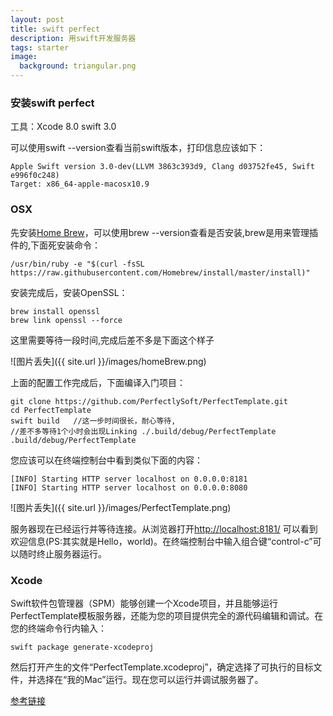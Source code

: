 ```yaml
---
layout: post
title: swift perfect
description: 用swift开发服务器
tags: starter
image:
  background: triangular.png
---
```


### 安装swift perfect
工具：Xcode 8.0  swift 3.0

可以使用swift --version查看当前swift版本，打印信息应该如下：

    Apple Swift version 3.0-dev(LLVM 3863c393d9, Clang d03752fe45, Swift e996f0c248)
    Target: x86_64-apple-macosx10.9
    
### OSX
 
 先安装[Home Brew](http://brew.sh/index_zh-cn.html)，可以使用brew --version查看是否安装,brew是用来管理插件的,下面死安装命令：
 
    /usr/bin/ruby -e "$(curl -fsSL https://raw.githubusercontent.com/Homebrew/install/master/install)"
    
安装完成后，安装OpenSSL：

    brew install openssl
    brew link openssl --force
    
这里需要等待一段时间,完成后差不多是下面这个样子

![图片丢失]({{ site.url }}/images/homeBrew.png)

上面的配置工作完成后，下面编译入门项目：

    git clone https://github.com/PerfectlySoft/PerfectTemplate.git
    cd PerfectTemplate
    swift build   //这一步时间很长，耐心等待,
    //差不多等待1个小时会出现Linking ./.build/debug/PerfectTemplate
    .build/debug/PerfectTemplate
    
您应该可以在终端控制台中看到类似下面的内容：

    [INFO] Starting HTTP server localhost on 0.0.0.0:8181
    [INFO] Starting HTTP server localhost on 0.0.0.0:8080
    
![图片丢失]({{ site.url }}/images/PerfectTemplate.png)
    
服务器现在已经运行并等待连接。从浏览器打开[http://localhost:8181/](http://localhost:8181/) 可以看到欢迎信息(PS:其实就是Hello，world)。在终端控制台中输入组合键“control-c”可以随时终止服务器运行。

### Xcode

Swift软件包管理器（SPM）能够创建一个Xcode项目，并且能够运行PerfectTemplate模板服务器，还能为您的项目提供完全的源代码编辑和调试。在您的终端命令行内输入：

    swift package generate-xcodeproj
    
然后打开产生的文件“PerfectTemplate.xcodeproj”，确定选择了可执行的目标文件，并选择在“我的Mac”运行。现在您可以运行并调试服务器了。


[参考链接](http://perfect.org/downloads.html#download-perfect)
